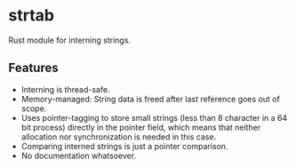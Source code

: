 strtab
======

Rust module for interning strings.

Features
--------

- Interning is thread-safe.
- Memory-managed: String data is freed after last reference goes out of scope.
- Uses pointer-tagging to store small strings (less than 8 character in a 64 bit process) directly in the pointer field, which means that neither allocation nor synchronization is needed in this case.
- Comparing interned strings is just a pointer comparison.
- No documentation whatsoever.